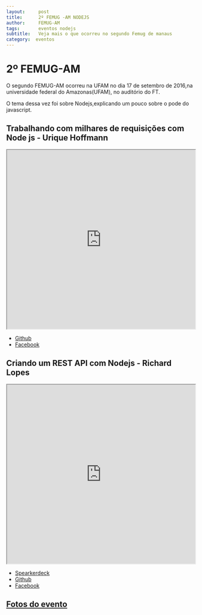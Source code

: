 ```yaml
---
layout:     post
title:      2º FEMUG -AM NODEJS 
author:     FEMUG-AM
tags: 		eventos nodejs
subtitle:  	Veja mais o que ocorreu no segundo Femug de manaus
category:  eventos
---
```

<!-- Start Writing Below in Markdown -->

# 2º FEMUG-AM


O segundo FEMUG-AM ocorreu na UFAM no dia 17 de setembro de 2016,na universidade federal do Amazonas(UFAM), no auditório do FT. 

O tema dessa vez foi sobre Nodejs,explicando um pouco sobre o pode do javascript.  



## Trabalhando com milhares de requisições com Node js - Urique Hoffmann


<iframe src="https://drive.google.com/file/d/0B8obu33msXd_aW9kZVA5ckI1aVJieVczVkd4Nzc5WVdaS0NV/preview" width="100%" height="480"></iframe>



* [Github](https://github.com/hoffmannneemu)
* [Facebook](https://www.facebook.com/urihoffmann)




## Criando um REST API com Nodejs - Richard Lopes


<iframe src="https://drive.google.com/file/d/0B8obu33msXd_M05sa2NrMjdIR0U/preview" width="100%" height="480"></iframe>

* [Spearkerdeck](https://speakerdeck.com/richardaum)
* [Github](https://github.com/richardaum)
* [Facebook](https://www.facebook.com/richardaum)



## [Fotos do evento](https://www.facebook.com/femugam/photos/?tab=album&album_id=931105713660956)

